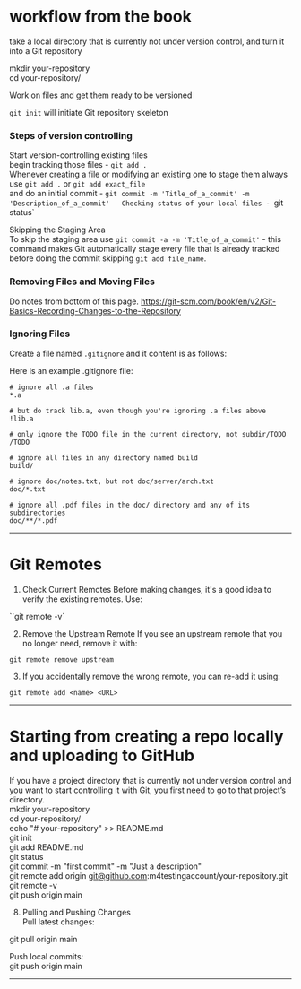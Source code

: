 # workflow from the book

take a local directory that is currently not under version control, and turn it into a Git repository

mkdir your-repository  
cd your-repository/  

Work on files and get them ready to be versioned

`git init` will initiate Git repository skeleton

### Steps of version controlling

Start version-controlling existing files   
begin tracking those files - `git add .`  
Whenever creating a file or modifying an existing one to stage them always use `git add .` or `git add exact_file`  
and do an initial commit - `git commit -m 'Title_of_a_commit' -m 'Description_of_a_commit'  
Checking status of your local files - `git status`  

Skipping the Staging Area  
To skip the staging area use `git commit -a -m 'Title_of_a_commit'` - this command makes Git automatically stage every file that is already tracked before doing the commit skipping `git add file_name`.  





### Removing Files and Moving Files
Do notes from bottom of this page.
https://git-scm.com/book/en/v2/Git-Basics-Recording-Changes-to-the-Repository



### Ignoring Files

Create a file named `.gitignore` and it content is as follows:

Here is an example .gitignore file:

```
# ignore all .a files
*.a

# but do track lib.a, even though you're ignoring .a files above
!lib.a

# only ignore the TODO file in the current directory, not subdir/TODO
/TODO

# ignore all files in any directory named build
build/

# ignore doc/notes.txt, but not doc/server/arch.txt
doc/*.txt

# ignore all .pdf files in the doc/ directory and any of its subdirectories
doc/**/*.pdf
```





















-----
# Git Remotes

1. Check Current Remotes
Before making changes, it's a good idea to verify the existing remotes. Use:

``git remote -v`

2. Remove the Upstream Remote
If you see an upstream remote that you no longer need, remove it with:

`git remote remove upstream`

3. If you accidentally remove the wrong remote, you can re-add it using:

`git remote add <name> <URL>`

-----------------

# Starting from creating a repo locally and uploading to GitHub
If you have a project directory that is currently not under version control and you want to start controlling it with Git, you first need to go to that project’s directory.  
mkdir your-repository  
cd your-repository/  
echo "# your-repository" >> README.md  
git init  
git add README.md  
git status  
git commit -m "first commit" -m "Just a description"  
git remote add origin git@github.com:m4testingaccount/your-repository.git  
git remote -v  
git push origin main  

8. Pulling and Pushing Changes  
Pull latest changes:  

git pull origin main  

Push local commits:  
git push origin main

-----
































